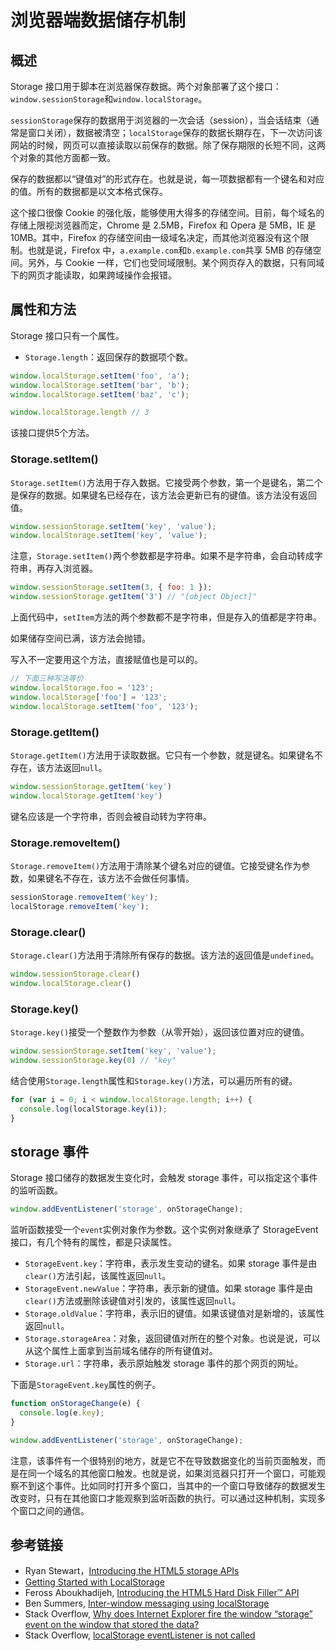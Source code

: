 # 浏览器端数据储存机制

## 概述

Storage 接口用于脚本在浏览器保存数据。两个对象部署了这个接口：`window.sessionStorage`和`window.localStorage`。

`sessionStorage`保存的数据用于浏览器的一次会话（session），当会话结束（通常是窗口关闭），数据被清空；`localStorage`保存的数据长期存在，下一次访问该网站的时候，网页可以直接读取以前保存的数据。除了保存期限的长短不同，这两个对象的其他方面都一致。

保存的数据都以“键值对”的形式存在。也就是说，每一项数据都有一个键名和对应的值。所有的数据都是以文本格式保存。

这个接口很像 Cookie 的强化版，能够使用大得多的存储空间。目前，每个域名的存储上限视浏览器而定，Chrome 是 2.5MB，Firefox 和 Opera 是 5MB，IE 是 10MB。其中，Firefox 的存储空间由一级域名决定，而其他浏览器没有这个限制。也就是说，Firefox 中，`a.example.com`和`b.example.com`共享 5MB 的存储空间。另外，与 Cookie 一样，它们也受同域限制。某个网页存入的数据，只有同域下的网页才能读取，如果跨域操作会报错。

## 属性和方法

Storage 接口只有一个属性。

- `Storage.length`：返回保存的数据项个数。

```javascript
window.localStorage.setItem('foo', 'a');
window.localStorage.setItem('bar', 'b');
window.localStorage.setItem('baz', 'c');

window.localStorage.length // 3
```

该接口提供5个方法。

### Storage.setItem()

`Storage.setItem()`方法用于存入数据。它接受两个参数，第一个是键名，第二个是保存的数据。如果键名已经存在，该方法会更新已有的键值。该方法没有返回值。

```javascript
window.sessionStorage.setItem('key', 'value');
window.localStorage.setItem('key', 'value');
```

注意，`Storage.setItem()`两个参数都是字符串。如果不是字符串，会自动转成字符串，再存入浏览器。

```javascript
window.sessionStorage.setItem(3, { foo: 1 });
window.sessionStorage.getItem('3') // "[object Object]"
```

上面代码中，`setItem`方法的两个参数都不是字符串，但是存入的值都是字符串。

如果储存空间已满，该方法会抛错。

写入不一定要用这个方法，直接赋值也是可以的。

```javascript
// 下面三种写法等价
window.localStorage.foo = '123';
window.localStorage['foo'] = '123';
window.localStorage.setItem('foo', '123');
```

### Storage.getItem()

`Storage.getItem()`方法用于读取数据。它只有一个参数，就是键名。如果键名不存在，该方法返回`null`。

```javascript
window.sessionStorage.getItem('key')
window.localStorage.getItem('key')
```

键名应该是一个字符串，否则会被自动转为字符串。

### Storage.removeItem()

`Storage.removeItem()`方法用于清除某个键名对应的键值。它接受键名作为参数，如果键名不存在，该方法不会做任何事情。

```javascript
sessionStorage.removeItem('key');
localStorage.removeItem('key');
```

### Storage.clear()

`Storage.clear()`方法用于清除所有保存的数据。该方法的返回值是`undefined`。

```javascript
window.sessionStorage.clear()
window.localStorage.clear()
```

###  Storage.key()

`Storage.key()`接受一个整数作为参数（从零开始），返回该位置对应的键值。

```javascript
window.sessionStorage.setItem('key', 'value');
window.sessionStorage.key(0) // "key"
```

结合使用`Storage.length`属性和`Storage.key()`方法，可以遍历所有的键。

```javascript
for (var i = 0; i < window.localStorage.length; i++) {
  console.log(localStorage.key(i));
}
```

## storage 事件

Storage 接口储存的数据发生变化时，会触发 storage 事件，可以指定这个事件的监听函数。

```javascript
window.addEventListener('storage', onStorageChange);
```

监听函数接受一个`event`实例对象作为参数。这个实例对象继承了 StorageEvent 接口，有几个特有的属性，都是只读属性。

- `StorageEvent.key`：字符串，表示发生变动的键名。如果 storage 事件是由`clear()`方法引起，该属性返回`null`。
- `StorageEvent.newValue`：字符串，表示新的键值。如果 storage 事件是由`clear()`方法或删除该键值对引发的，该属性返回`null`。
- `Storage.oldValue`：字符串，表示旧的键值。如果该键值对是新增的，该属性返回`null`。
- `Storage.storageArea`：对象，返回键值对所在的整个对象。也说是说，可以从这个属性上面拿到当前域名储存的所有键值对。
- `Storage.url`：字符串，表示原始触发 storage 事件的那个网页的网址。


下面是`StorageEvent.key`属性的例子。

```javascript
function onStorageChange(e) {
  console.log(e.key);
}

window.addEventListener('storage', onStorageChange);
```

注意，该事件有一个很特别的地方，就是它不在导致数据变化的当前页面触发，而是在同一个域名的其他窗口触发。也就是说，如果浏览器只打开一个窗口，可能观察不到这个事件。比如同时打开多个窗口，当其中的一个窗口导致储存的数据发生改变时，只有在其他窗口才能观察到监听函数的执行。可以通过这种机制，实现多个窗口之间的通信。

## 参考链接

- Ryan Stewart，[Introducing the HTML5 storage APIs](http://www.adobe.com/devnet/html5/articles/html5-storage-apis.html)
- [Getting Started with LocalStorage](http://codular.com/localstorage)
- Feross Aboukhadijeh, [Introducing the HTML5 Hard Disk Filler™ API](http://feross.org/fill-disk/)
- Ben Summers, [Inter-window messaging using localStorage](http://bens.me.uk/2013/localstorage-inter-window-messaging)
- Stack Overflow, [Why does Internet Explorer fire the window “storage” event on the window that stored the data?](http://stackoverflow.com/questions/18265556/why-does-internet-explorer-fire-the-window-storage-event-on-the-window-that-st)
- Stack Overflow, [localStorage eventListener is not called](https://stackoverflow.com/questions/5370784/localstorage-eventlistener-is-not-called)
